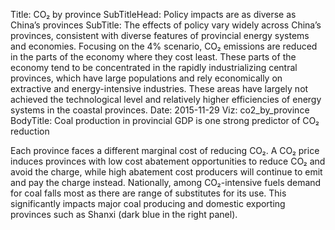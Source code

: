 ﻿Title: CO₂ by province
SubTitleHead: Policy impacts are as diverse as China’s provinces
SubTitle: The effects of policy vary widely across China’s provinces, consistent with diverse features of provincial energy systems and economies. Focusing on the 4% scenario, CO₂ emissions are reduced in the parts of the economy where they cost least. These parts of the economy tend to be concentrated in the rapidly industrializing central provinces, which have large populations and rely economically on extractive and energy-intensive industries. These areas have largely not achieved the technological level and relatively higher efficiencies of energy systems in the coastal provinces.
Date: 2015-11-29
Viz: co2_by_province
BodyTitle: Coal production in provincial GDP is one strong predictor of CO₂ reduction

Each province faces a different marginal cost of reducing CO₂. A CO₂ price induces provinces with low cost abatement opportunities to reduce CO₂ and avoid the charge, while high abatement cost producers will continue to emit and pay the charge instead. Nationally, among CO₂-intensive fuels demand for coal falls most as there are range of substitutes for its use. This significantly impacts major coal producing and domestic exporting provinces such as Shanxi (dark blue in the right panel).
